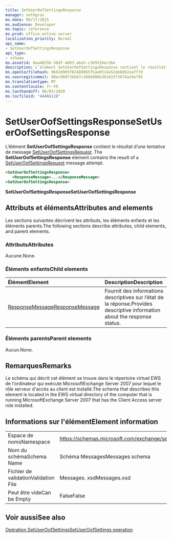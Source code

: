 ```yaml
---
title: SetUserOofSettingsResponse
manager: sethgros
ms.date: 09/17/2015
ms.audience: Developer
ms.topic: reference
ms.prod: office-online-server
localization_priority: Normal
api_name:
- SetUserOofSettingsResponse
api_type:
- schema
ms.assetid: 8aa4025b-38df-4d63-a6a5-c3b932bec26e
description: L’élément SetUserOofSettingsResponse contient le résultat d’une tentative de message SetUserOofSettingsRequest.
ms.openlocfilehash: 9b02d905f82488965f5ae0514a52eb6062aaff7d
ms.sourcegitcommit: 88ec988f2bb67c1866d06b361615f3674a24e795
ms.translationtype: MT
ms.contentlocale: fr-FR
ms.lasthandoff: 06/03/2020
ms.locfileid: "44466128"
---
```

# <a name="setuseroofsettingsresponse"></a><span data-ttu-id="9ac11-103">SetUserOofSettingsResponse</span><span class="sxs-lookup"><span data-stu-id="9ac11-103">SetUserOofSettingsResponse</span></span>

<span data-ttu-id="9ac11-104">L’élément **SetUserOofSettingsResponse** contient le résultat d’une tentative de message [SetUserOofSettingsRequest](setuseroofsettingsrequest.md) .</span><span class="sxs-lookup"><span data-stu-id="9ac11-104">The **SetUserOofSettingsResponse** element contains the result of a [SetUserOofSettingsRequest](setuseroofsettingsrequest.md) message attempt.</span></span> 
  
```xml
<SetUserOofSettingsResponse>
   <ResponseMessage>...</ResponseMessage>
<SetUserOofSettingsResponse>
```

 <span data-ttu-id="9ac11-105">**SetUserOofSettingsResponse**</span><span class="sxs-lookup"><span data-stu-id="9ac11-105">**SetUserOofSettingsResponse**</span></span>
## <a name="attributes-and-elements"></a><span data-ttu-id="9ac11-106">Attributs et éléments</span><span class="sxs-lookup"><span data-stu-id="9ac11-106">Attributes and elements</span></span>

<span data-ttu-id="9ac11-107">Les sections suivantes décrivent les attributs, les éléments enfants et les éléments parents.</span><span class="sxs-lookup"><span data-stu-id="9ac11-107">The following sections describe attributes, child elements, and parent elements.</span></span>
  
### <a name="attributes"></a><span data-ttu-id="9ac11-108">Attributs</span><span class="sxs-lookup"><span data-stu-id="9ac11-108">Attributes</span></span>

<span data-ttu-id="9ac11-109">Aucune.</span><span class="sxs-lookup"><span data-stu-id="9ac11-109">None.</span></span>
  
### <a name="child-elements"></a><span data-ttu-id="9ac11-110">Éléments enfants</span><span class="sxs-lookup"><span data-stu-id="9ac11-110">Child elements</span></span>

|<span data-ttu-id="9ac11-111">**Élément**</span><span class="sxs-lookup"><span data-stu-id="9ac11-111">**Element**</span></span>|<span data-ttu-id="9ac11-112">**Description**</span><span class="sxs-lookup"><span data-stu-id="9ac11-112">**Description**</span></span>|
|:-----|:-----|
|[<span data-ttu-id="9ac11-113">ResponseMessage</span><span class="sxs-lookup"><span data-stu-id="9ac11-113">ResponseMessage</span></span>](responsemessage.md) <br/> |<span data-ttu-id="9ac11-114">Fournit des informations descriptives sur l’état de la réponse.</span><span class="sxs-lookup"><span data-stu-id="9ac11-114">Provides descriptive information about the response status.</span></span>  <br/> |
   
### <a name="parent-elements"></a><span data-ttu-id="9ac11-115">Éléments parents</span><span class="sxs-lookup"><span data-stu-id="9ac11-115">Parent elements</span></span>

<span data-ttu-id="9ac11-116">Aucun.</span><span class="sxs-lookup"><span data-stu-id="9ac11-116">None.</span></span>
  
## <a name="remarks"></a><span data-ttu-id="9ac11-117">Remarques</span><span class="sxs-lookup"><span data-stu-id="9ac11-117">Remarks</span></span>

<span data-ttu-id="9ac11-118">Le schéma qui décrit cet élément se trouve dans le répertoire virtuel EWS de l'ordinateur qui exécute MicrosoftExchange Server 2007 pour lequel le rôle serveur d'accès au client est installé.</span><span class="sxs-lookup"><span data-stu-id="9ac11-118">The schema that describes this element is located in the EWS virtual directory of the computer that is running MicrosoftExchange Server 2007 that has the Client Access server role installed.</span></span>
  
## <a name="element-information"></a><span data-ttu-id="9ac11-119">Informations sur l'élément</span><span class="sxs-lookup"><span data-stu-id="9ac11-119">Element information</span></span>

|||
|:-----|:-----|
|<span data-ttu-id="9ac11-120">Espace de noms</span><span class="sxs-lookup"><span data-stu-id="9ac11-120">Namespace</span></span>  <br/> |https://schemas.microsoft.com/exchange/services/2006/messages  <br/> |
|<span data-ttu-id="9ac11-121">Nom du schéma</span><span class="sxs-lookup"><span data-stu-id="9ac11-121">Schema Name</span></span>  <br/> |<span data-ttu-id="9ac11-122">Schéma Messages</span><span class="sxs-lookup"><span data-stu-id="9ac11-122">Messages schema</span></span>  <br/> |
|<span data-ttu-id="9ac11-123">Fichier de validation</span><span class="sxs-lookup"><span data-stu-id="9ac11-123">Validation File</span></span>  <br/> |<span data-ttu-id="9ac11-124">Messages. xsd</span><span class="sxs-lookup"><span data-stu-id="9ac11-124">Messages.xsd</span></span>  <br/> |
|<span data-ttu-id="9ac11-125">Peut être vide</span><span class="sxs-lookup"><span data-stu-id="9ac11-125">Can be Empty</span></span>  <br/> |<span data-ttu-id="9ac11-126">False</span><span class="sxs-lookup"><span data-stu-id="9ac11-126">False</span></span>  <br/> |
   
## <a name="see-also"></a><span data-ttu-id="9ac11-127">Voir aussi</span><span class="sxs-lookup"><span data-stu-id="9ac11-127">See also</span></span>



[<span data-ttu-id="9ac11-128">Opération SetUserOofSettings</span><span class="sxs-lookup"><span data-stu-id="9ac11-128">SetUserOofSettings operation</span></span>](setuseroofsettings-operation.md)

